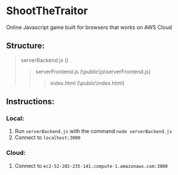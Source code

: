 # ShootTheTraitor

Online Javascript game built for browsers that works on AWS Cloud

## Structure:
>serverBackend.js  (\)
>>serverFrontend.js (\public\js\serverFrontend.js)
>>>index.html (\public\index.html)

## Instructions:
### Local:
1. Run `serverBackend.js` with the command `node serverBackend.js`
2. Connect to ``localhost:3000``

### Cloud:
1. Connect to `ec2-52-202-235-141.compute-1.amazonaws.com:3000`


